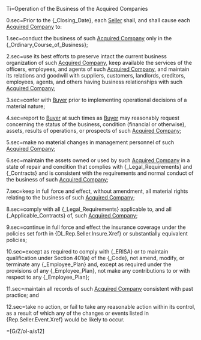 Ti=Operation of the Business of the Acquired Companies

0.sec=Prior to the {_Closing_Date}, each <a href="#SPA.Def.Seller(s).Def" class="definedterm">Seller</a> shall, and shall cause each <a href="#SPA.Def.Acquired_Companies.Def" class="definedterm">Acquired Company</a> to:

1.sec=conduct the business of such <a href="#SPA.Def.Acquired_Companies.Def" class="definedterm">Acquired Company</a> only in the {_Ordinary_Course_of_Business};

2.sec=use its best efforts to preserve intact the current business organization of such <a href="#SPA.Def.Acquired_Companies.Def" class="definedterm">Acquired Company</a>, keep available the services of the officers, employees, and agents of such <a href="#SPA.Def.Acquired_Companies.Def" class="definedterm">Acquired Company</a>, and maintain its relations and goodwill with suppliers, customers, landlords, creditors, employees, agents, and others having business relationships with such <a href="#SPA.Def.Acquired_Companies.Def" class="definedterm">Acquired Company</a>;

3.sec=confer with <a href="#SPA.Def.Buyer.Def" class="definedterm">Buyer</a> prior to implementing operational decisions of a material nature;

4.sec=report to <a href="#SPA.Def.Buyer.Def" class="definedterm">Buyer</a> at such times as <a href="#SPA.Def.Buyer.Def" class="definedterm">Buyer</a> may reasonably request concerning the status of the business, condition (financial or otherwise), assets, results of operations, or prospects of such <a href="#SPA.Def.Acquired_Companies.Def" class="definedterm">Acquired Company</a>;

5.sec=make no material changes in management personnel of such <a href="#SPA.Def.Acquired_Companies.Def" class="definedterm">Acquired Company</a>;

6.sec=maintain the assets owned or used by such <a href="#SPA.Def.Acquired_Companies.Def" class="definedterm">Acquired Company</a> in a state of repair and condition that complies with {_Legal_Requirements} and {_Contracts} and is consistent with the requirements and normal conduct of the business of such <a href="#SPA.Def.Acquired_Companies.Def" class="definedterm">Acquired Company</a>;

7.sec=keep in full force and effect, without amendment, all material rights relating to the business of such <a href="#SPA.Def.Acquired_Companies.Def" class="definedterm">Acquired Company</a>;

8.sec=comply with all {_Legal_Requirements} applicable to, and all {_Applicable_Contracts} of, such <a href="#SPA.Def.Acquired_Companies.Def" class="definedterm">Acquired Company</a>;

9.sec=continue in full force and effect the insurance coverage under the policies set forth in {DL.Rep.Seller.Insure.Xref} or substantially equivalent policies;

10.sec=except as required to comply with {_ERISA} or to maintain qualification under Section 401(a) of the {_Code}, not amend, modify, or terminate any {_Employee_Plan} and, except as required under the provisions of any {_Employee_Plan}, not make any contributions to or with respect to any {_Employee_Plan};

11.sec=maintain all records of such <a href="#SPA.Def.Acquired_Companies.Def" class="definedterm">Acquired Company</a> consistent with past practice; and

12.sec=take no action, or fail to take any reasonable action within its control, as a result of which any of the changes or events listed in {Rep.Seller.Event.Xref} would be likely to occur.

=[G/Z/ol-a/s12]

